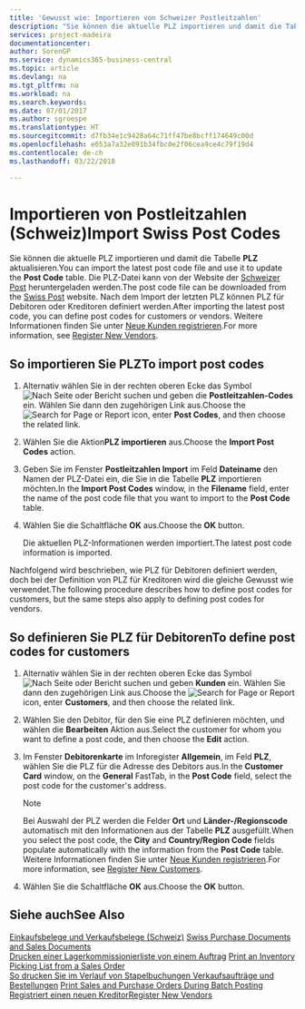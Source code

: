 ```yaml
---
title: 'Gewusst wie: Importieren von Schweizer Postleitzahlen'
description: "Sie können die aktuelle PLZ importieren und damit die Tabelle **PLZ** aktualisieren. Die PLZ-Datei kann von der Website der Schweizer Post heruntergeladen werden. Nach dem Import der letzten PLZ können PLZ für Debitoren oder Kreditoren definiert werden."
services: project-madeira
documentationcenter: 
author: SorenGP
ms.service: dynamics365-business-central
ms.topic: article
ms.devlang: na
ms.tgt_pltfrm: na
ms.workload: na
ms.search.keywords: 
ms.date: 07/01/2017
ms.author: sgroespe
ms.translationtype: HT
ms.sourcegitcommit: d7fb34e1c9428a64c71ff47be8bcff174649c00d
ms.openlocfilehash: e053a7a32e091b34fbc0e2f06cea9ce4c79f19d4
ms.contentlocale: de-ch
ms.lasthandoff: 03/22/2018

---
```

# <a name="import-swiss-post-codes"></a><span data-ttu-id="79d19-105">Importieren von Postleitzahlen (Schweiz)</span><span class="sxs-lookup"><span data-stu-id="79d19-105">Import Swiss Post Codes</span></span>
<span data-ttu-id="79d19-106">Sie können die aktuelle PLZ importieren und damit die Tabelle **PLZ** aktualisieren.</span><span class="sxs-lookup"><span data-stu-id="79d19-106">You can import the latest post code file and use it to update the **Post Code** table.</span></span> <span data-ttu-id="79d19-107">Die PLZ-Datei kann von der Website der [Schweizer Post](http://go.microsoft.com/fwlink/?LinkId=150292) heruntergeladen werden.</span><span class="sxs-lookup"><span data-stu-id="79d19-107">The post code file can be downloaded from the [Swiss Post](http://go.microsoft.com/fwlink/?LinkId=150292) website.</span></span> <span data-ttu-id="79d19-108">Nach dem Import der letzten PLZ können PLZ für Debitoren oder Kreditoren definiert werden.</span><span class="sxs-lookup"><span data-stu-id="79d19-108">After importing the latest post code, you can define post codes for customers or vendors.</span></span> <span data-ttu-id="79d19-109">Weitere Informationen finden Sie unter [Neue Kunden registrieren](../../purchasing-how-register-new-vendors.md).</span><span class="sxs-lookup"><span data-stu-id="79d19-109">For more information, see [Register New Vendors](../../purchasing-how-register-new-vendors.md).</span></span>  

## <a name="to-import-post-codes"></a><span data-ttu-id="79d19-110">So importieren Sie PLZ</span><span class="sxs-lookup"><span data-stu-id="79d19-110">To import post codes</span></span>  

1.  <span data-ttu-id="79d19-111">Alternativ wählen Sie in der rechten oberen Ecke das Symbol ![Nach Seite oder Bericht suchen](../../media/ui-search/search_small.png "Nach Seite oder Bericht suchen") und geben die **Postleitzahlen-Codes** ein. Wählen Sie dann den zugehörigen Link aus.</span><span class="sxs-lookup"><span data-stu-id="79d19-111">Choose the ![Search for Page or Report](../../media/ui-search/search_small.png "Search for Page or Report icon") icon, enter **Post Codes**, and then choose the related link.</span></span>  
2.  <span data-ttu-id="79d19-112">Wählen Sie die Aktion**PLZ importieren** aus.</span><span class="sxs-lookup"><span data-stu-id="79d19-112">Choose the **Import Post Codes** action.</span></span>  
3.  <span data-ttu-id="79d19-113">Geben Sie im Fenster **Postleitzahlen Import** im Feld **Dateiname** den Namen der PLZ-Datei ein, die Sie in die Tabelle **PLZ** importieren möchten.</span><span class="sxs-lookup"><span data-stu-id="79d19-113">In the **Import Post Codes** window, in the **Filename** field, enter the name of the post code file that you want to import to the **Post Code** table.</span></span>  
4.  <span data-ttu-id="79d19-114">Wählen Sie die Schaltfläche **OK** aus.</span><span class="sxs-lookup"><span data-stu-id="79d19-114">Choose the **OK** button.</span></span>  

    <span data-ttu-id="79d19-115">Die aktuellen PLZ-Informationen werden importiert.</span><span class="sxs-lookup"><span data-stu-id="79d19-115">The latest post code information is imported.</span></span>  

<span data-ttu-id="79d19-116">Nachfolgend wird beschrieben, wie PLZ für Debitoren definiert werden, doch bei der Definition von PLZ für Kreditoren wird die gleiche Gewusst wie verwendet.</span><span class="sxs-lookup"><span data-stu-id="79d19-116">The following procedure describes how to define post codes for customers, but the same steps also apply to defining post codes for vendors.</span></span>  

## <a name="to-define-post-codes-for-customers"></a><span data-ttu-id="79d19-117">So definieren Sie PLZ für Debitoren</span><span class="sxs-lookup"><span data-stu-id="79d19-117">To define post codes for customers</span></span>  

1.  <span data-ttu-id="79d19-118">Alternativ wählen Sie in der rechten oberen Ecke das Symbol ![Nach Seite oder Bericht suchen](../../media/ui-search/search_small.png "Nach Seite oder Bericht suchen") und geben **Kunden** ein. Wählen Sie dann den zugehörigen Link aus.</span><span class="sxs-lookup"><span data-stu-id="79d19-118">Choose the ![Search for Page or Report](../../media/ui-search/search_small.png "Search for Page or Report icon") icon, enter **Customers**, and then choose the related link.</span></span>  
2.  <span data-ttu-id="79d19-119">Wählen Sie den Debitor, für den Sie eine PLZ definieren möchten, und wählen die **Bearbeiten** Aktion aus.</span><span class="sxs-lookup"><span data-stu-id="79d19-119">Select the customer for whom you want to define a post code, and then choose the **Edit** action.</span></span>  
3.  <span data-ttu-id="79d19-120">Im Fenster **Debitorenkarte** im Inforegister **Allgemein**, im Feld **PLZ**, wählen Sie die PLZ für die Adresse des Debitors aus.</span><span class="sxs-lookup"><span data-stu-id="79d19-120">In the **Customer Card** window, on the **General** FastTab, in the **Post Code** field, select the post code for the customer's address.</span></span>  

    > [!NOTE]  
    >  <span data-ttu-id="79d19-121">Bei Auswahl der PLZ werden die Felder **Ort** und **Länder-/Regionscode** automatisch mit den Informationen aus der Tabelle **PLZ** ausgefüllt.</span><span class="sxs-lookup"><span data-stu-id="79d19-121">When you select the post code, the **City** and **Country/Region Code** fields populate automatically with the information from the **Post Code** table.</span></span> <span data-ttu-id="79d19-122">Weitere Informationen finden Sie unter [Neue Kunden registrieren](../../sales-how-register-new-customers.md).</span><span class="sxs-lookup"><span data-stu-id="79d19-122">For more information, see [Register New Customers](../../sales-how-register-new-customers.md).</span></span>  

4.  <span data-ttu-id="79d19-123">Wählen Sie die Schaltfläche **OK** aus.</span><span class="sxs-lookup"><span data-stu-id="79d19-123">Choose the **OK** button.</span></span>  

## <a name="see-also"></a><span data-ttu-id="79d19-124">Siehe auch</span><span class="sxs-lookup"><span data-stu-id="79d19-124">See Also</span></span>   
 <span data-ttu-id="79d19-125">[Einkaufsbelege und Verkaufsbelege (Schweiz)](swiss-purchase-documents-and-sales-documents.md) </span><span class="sxs-lookup"><span data-stu-id="79d19-125">[Swiss Purchase Documents and Sales Documents](swiss-purchase-documents-and-sales-documents.md) </span></span>  
 <span data-ttu-id="79d19-126">[Drucken einer Lagerkommissionierliste von einem Auftrag](how-to-print-an-inventory-picking-list-from-a-sales-order.md) </span><span class="sxs-lookup"><span data-stu-id="79d19-126">[Print an Inventory Picking List from a Sales Order](how-to-print-an-inventory-picking-list-from-a-sales-order.md) </span></span>  
 <span data-ttu-id="79d19-127">[So drucken Sie im Verlauf von Stapelbuchungen Verkaufsaufträge und Bestellungen](how-to-print-sales-and-purchase-orders-during-batch-posting.md) </span><span class="sxs-lookup"><span data-stu-id="79d19-127">[Print Sales and Purchase Orders During Batch Posting](how-to-print-sales-and-purchase-orders-during-batch-posting.md) </span></span>  
 [<span data-ttu-id="79d19-128">Registriert einen neuen Kreditor</span><span class="sxs-lookup"><span data-stu-id="79d19-128">Register New Vendors</span></span>](../../purchasing-how-register-new-vendors.md)  

